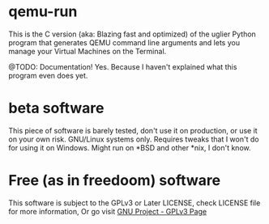 # qemu-run
This is the C version (aka: Blazing fast and optimized) of the uglier Python program that generates QEMU command line arguments and lets you manage your Virtual Machines on the Terminal.

@TODO: Documentation! Yes. Because I haven't explained what this program even does yet.

# beta software
This piece of software is barely tested, don't use it on production, or use it on your own risk.
GNU/Linux systems only. Requires tweaks that I won't do for using it on Windows.
Might run on *BSD and other *nix, I don't know.

# Free (as in freedoom) software
This software is subject to the GPLv3 or Later LICENSE, check LICENSE file for more information,
Or go visit [GNU Project - GPLv3 Page](https://www.gnu.org/licenses/gpl-3.0.html)
